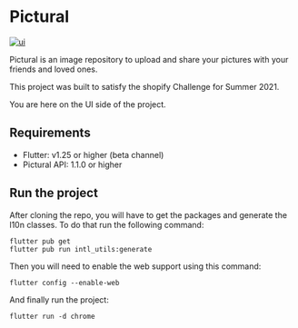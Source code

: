 # Pictural
[![ui](https://img.shields.io/badge/UI-0.1.2-blue.svg)](https://shields.io/)

Pictural is an image repository to upload and share your pictures with your friends and loved ones.

This project was built to satisfy the shopify Challenge for Summer 2021.

You are here on the UI side of the project.

## Requirements

- Flutter: v1.25 or higher (beta channel)
- Pictural API: 1.1.0 or higher

## Run the project

After cloning the repo, you will have to get the packages and generate the l10n classes. To do that run the following command:
```
flutter pub get
flutter pub run intl_utils:generate
```

Then you will need to enable the web support using this command:
```
flutter config --enable-web
```

And finally run the project:
```
flutter run -d chrome
```
